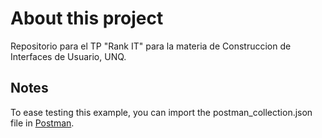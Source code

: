 ﻿# About this project

Repositorio para el TP "Rank IT" para la materia de Construccion de Interfaces de Usuario, UNQ.

## Notes

To ease testing this example, you can import the postman_collection.json file in [Postman](https://www.getpostman.com/).

